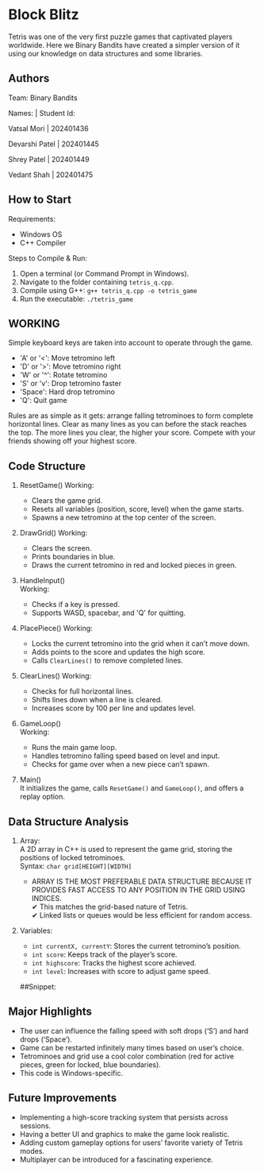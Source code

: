 

# Block Blitz

Tetris was one of the very first puzzle games that captivated players worldwide. Here we Binary Bandits have created a simpler version of it using our knowledge on data structures and some libraries.

## Authors

Team: Binary Bandits

Names: | Student Id:

Vatsal Mori | 202401436  

Devarshi Patel | 202401445  

Shrey Patel | 202401449  

Vedant Shah | 202401475  


## How to Start

Requirements:  
- Windows OS  
- C++ Compiler  

Steps to Compile & Run:
1) Open a terminal (or Command Prompt in Windows).  
2) Navigate to the folder containing `tetris_q.cpp`.  
3) Compile using G++: `g++ tetris_q.cpp -o tetris_game`  
4) Run the executable: `./tetris_game`  

## WORKING

Simple keyboard keys are taken into account to operate through the game.  

- 'A' or '<': Move tetromino left  
- 'D' or '>': Move tetromino right  
- 'W' or '^': Rotate tetromino  
- 'S' or 'v': Drop tetromino faster  
- 'Space': Hard drop tetromino  
- 'Q': Quit game  

Rules are as simple as it gets: arrange falling tetrominoes to form complete horizontal lines. Clear as many lines as you can before the stack reaches the top. The more lines you clear, the higher your score. Compete with your friends showing off your highest score.

## Code Structure

1) ResetGame()
   Working:
   - Clears the game grid.  
   - Resets all variables (position, score, level) when the game starts.  
   - Spawns a new tetromino at the top center of the screen.  

2) DrawGrid()
   Working:
   - Clears the screen.  
   - Prints boundaries in blue.  
   - Draws the current tetromino in red and locked pieces in green.  

3) HandleInput()  
   Working: 
   - Checks if a key is pressed.  
   - Supports WASD, spacebar, and 'Q' for quitting.  

4) PlacePiece() 
   Working: 
   - Locks the current tetromino into the grid when it can’t move down.  
   - Adds points to the score and updates the high score.  
   - Calls `ClearLines()` to remove completed lines.  

5) ClearLines() 
   Working:  
   - Checks for full horizontal lines.  
   - Shifts lines down when a line is cleared.  
   - Increases score by 100 per line and updates level.  

6) GameLoop()  
   Working: 
   - Runs the main game loop.  
   - Handles tetromino falling speed based on level and input.  
   - Checks for game over when a new piece can’t spawn.  

7) Main()  
   It initializes the game, calls `ResetGame()` and `GameLoop()`, and offers a replay option.

## Data Structure Analysis

1) Array:  
   A 2D array in C++ is used to represent the game grid, storing the positions of locked tetrominoes.  
   Syntax: `char grid[HEIGHT][WIDTH]`  
   - ARRAY IS THE MOST PREFERABLE DATA STRUCTURE BECAUSE IT PROVIDES FAST ACCESS TO ANY POSITION IN THE GRID USING INDICES.  
   ✔ This matches the grid-based nature of Tetris.  
   ✔ Linked lists or queues would be less efficient for random access.  



2) Variables:  
   - `int currentX, currentY`: Stores the current tetromino’s position.  
   - `int score`: Keeps track of the player’s score.  
   - `int highscore`: Tracks the highest score achieved.  
   - `int level`: Increases with score to adjust game speed.



   ##Snippet:
   

## Major Highlights

- The user can influence the falling speed with soft drops (‘S’) and hard drops (‘Space’).  
- Game can be restarted infinitely many times based on user’s choice.  
- Tetrominoes and grid use a cool color combination (red for active pieces, green for locked, blue boundaries).  
- This code is Windows-specific.  

## Future Improvements

- Implementing a high-score tracking system that persists across sessions.  
- Having a better UI and graphics to make the game look realistic.  
- Adding custom gameplay options for users’ favorite variety of Tetris modes.  
- Multiplayer can be introduced for a fascinating experience.  






